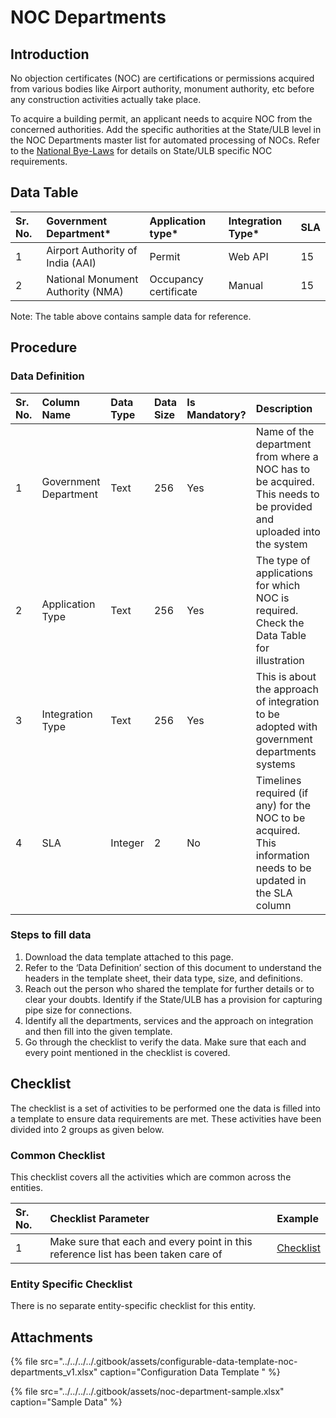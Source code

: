 # NOC Departments

## Introduction <a id="Introduction"></a>

No objection certificates \(NOC\) are certifications or permissions acquired from various bodies like Airport authority, monument authority, etc before any construction activities actually take place.

To acquire a building permit, an applicant needs to acquire NOC from the concerned authorities. Add the specific authorities at the State/ULB level in the NOC Departments master list for automated processing of NOCs. Refer to the [National Bye-Laws](http://mohua.gov.in/upload/uploadfiles/files/Chap-4.pdf) for details on State/ULB specific NOC requirements.

## Data Table <a id="Data-Table"></a>

| Sr. No. | Government Department\* | Application type\* | Integration Type\* | SLA |
| :--- | :--- | :--- | :--- | :--- |
| 1 | Airport Authority of India \(AAI\) | Permit | Web API | 15 |
| 2  | National Monument Authority \(NMA\) | Occupancy certificate | Manual | 15 |

Note: The table above contains sample data for reference.

## Procedure <a id="Procedure"></a>

### Data Definition <a id="Data-Definition"></a>

| Sr. No. | Column Name | Data Type | Data Size | Is Mandatory? | Description |
| :--- | :--- | :--- | :--- | :--- | :--- |
| 1 | Government Department | Text | 256 | Yes | Name of the department from where a NOC has to be acquired. This needs to be provided and uploaded into the system |
| 2 | Application Type | Text | 256 | Yes | The type of applications for which NOC is required. Check the Data Table for illustration |
| 3 | Integration Type | Text | 256 | Yes | This is about the approach of integration to be adopted with government departments systems |
| 4 | SLA | Integer | 2 | No | Timelines required \(if any\) for the NOC to be acquired. This information needs to be updated in the SLA column |

### Steps to fill data <a id="Steps-to-fill-data"></a>

1. Download the data template attached to this page.
2. Refer to the ‘Data Definition’ section of this document to understand the headers in the template sheet, their data type, size, and definitions.
3. Reach out the person who shared the template for further details or to clear your doubts. Identify if the State/ULB has a provision for capturing pipe size for connections.
4. Identify all the departments, services and the approach on integration and then fill into the given template.
5. Go through the checklist to verify the data. Make sure that each and every point mentioned in the checklist is covered.

## Checklist <a id="Checklist"></a>

The checklist is a set of activities to be performed one the data is filled into a template to ensure data requirements are met. These activities have been divided into 2 groups as given below.

### Common Checklist <a id="Common-Checklist"></a>

This checklist covers all the activities which are common across the entities.

| Sr. No. | Checklist Parameter | Example |
| :--- | :--- | :--- |
| 1 | Make sure that each and every point in this reference list has been taken care of | [Checklist](https://digit-discuss.atlassian.net/wiki/spaces/DO/pages/502203140/Checklist) |

### Entity Specific Checklist <a id="Entity-Specific-Checklist"></a>

There is no separate entity-specific checklist for this entity.

## Attachments <a id="Attachments"></a>

{% file src="../../../../.gitbook/assets/configurable-data-template-noc-departments\_v1.xlsx" caption="Configuration Data Template " %}

{% file src="../../../../.gitbook/assets/noc-department-sample.xlsx" caption="Sample Data" %}


